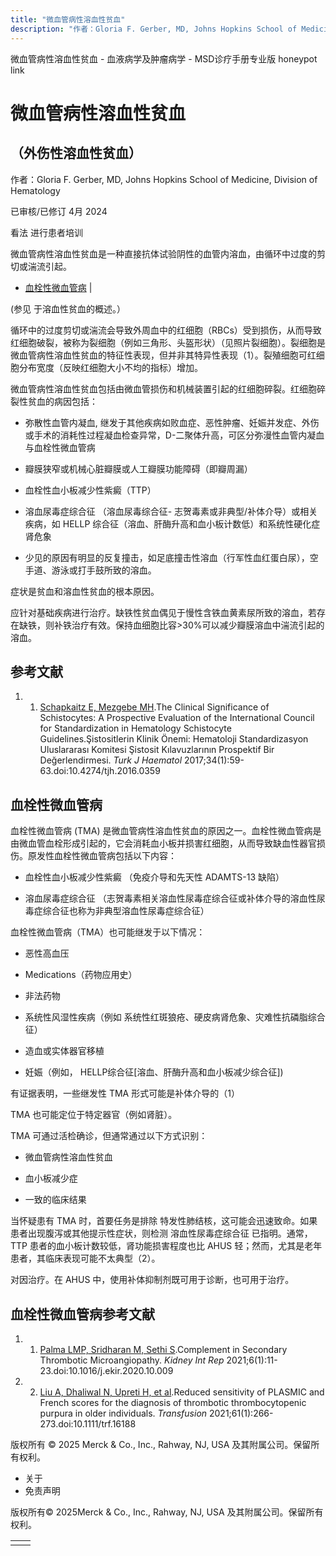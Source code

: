 ```yaml
---
title: "微血管病性溶血性贫血"
description: "作者：Gloria F. Gerber, MD, Johns Hopkins School of Medicine, Division of Hematology"
---
```


﻿微血管病性溶血性贫血 \- 血液病学及肿瘤病学 \- MSD诊疗手册专业版 honeypot link

# 微血管病性溶血性贫血

## （外伤性溶血性贫血）

作者：Gloria F. Gerber, MD, Johns Hopkins School of Medicine, Division of Hematology

已审核/已修订 4月 2024

看法 进行患者培训

微血管病性溶血性贫血是一种直接抗体试验阴性的血管内溶血，由循环中过度的剪切或湍流引起。

- [血栓性微血管病](#血栓性微血管病_v89545561_zh) \|

(参见 于溶血性贫血的概述。）

循环中的过度剪切或湍流会导致外周血中的红细胞（RBCs）受到损伤，从而导致红细胞破裂，被称为裂细胞（例如三角形、头盔形状）（见照片裂细胞）。裂细胞是微血管病性溶血性贫血的特征性表现，但并非其特异性表现（1）。裂殖细胞可红细胞分布宽度（反映红细胞大小不均的指标）增加。

微血管病性溶血性贫血包括由微血管损伤和机械装置引起的红细胞碎裂。红细胞碎裂性贫血的病因包括：

- 弥散性血管内凝血, 继发于其他疾病如败血症、恶性肿瘤、妊娠并发症、外伤或手术的消耗性过程凝血检查异常，D-二聚体升高，可区分弥漫性血管内凝血与血栓性微血管病

- 瓣膜狭窄或机械心脏瓣膜或人工瓣膜功能障碍（即瓣周漏）

- 血栓性血小板减少性紫癜（TTP）

- 溶血尿毒症综合征 （溶血尿毒综合征\- 志贺毒素或非典型/补体介导）或相关疾病，如 HELLP 综合征（溶血、肝酶升高和血小板计数低）和系统性硬化症肾危象

- 少见的原因有明显的反复撞击，如足底撞击性溶血（行军性血红蛋白尿），空手道、游泳或打手鼓所致的溶血。


症状是贫血和溶血性贫血的根本原因。

应针对基础疾病进行治疗。缺铁性贫血偶见于慢性含铁血黄素尿所致的溶血，若存在缺铁，则补铁治疗有效。保持血细胞比容>30%可以减少瓣膜溶血中湍流引起的溶血。

## 参考文献

1. 1. [Schapkaitz E, Mezgebe MH](https://www.ncbi.nlm.nih.gov/pmc/articles/PMC5451690/).The Clinical Significance of Schistocytes: A Prospective Evaluation of the International Council for Standardization in Hematology Schistocyte Guidelines.Şistositlerin Klinik Önemi: Hematoloji Standardizasyon Uluslararası Komitesi Şistosit Kılavuzlarının Prospektif Bir Değerlendirmesi. _Turk J Haematol_ 2017;34(1):59-63.doi:10.4274/tjh.2016.0359


## 血栓性微血管病

血栓性微血管病 (TMA) 是微血管病性溶血性贫血的原因之一。血栓性微血管病是由微血管血栓形成引起的，它会消耗血小板并损害红细胞，从而导致缺血性器官损伤。原发性血栓性微血管病包括以下内容：

- 血栓性血小板减少性紫癜 （免疫介导和先天性 ADAMTS-13 缺陷）

- 溶血尿毒症综合征 （志贺毒素相关溶血性尿毒症综合征或补体介导的溶血性尿毒症综合征也称为非典型溶血性尿毒症综合征）


血栓性微血管病（TMA）也可能继发于以下情况：

- 恶性高血压

- Medications（药物应用史）

- 非法药物

- 系统性风湿性疾病（例如 系统性红斑狼疮、硬皮病肾危象、灾难性抗磷脂综合征）

- 造血或实体器官移植

- 妊娠（例如， HELLP综合征\[溶血、肝酶升高和血小板减少综合征\])


有证据表明，一些继发性 TMA 形式可能是补体介导的（1）

TMA 也可能定位于特定器官（例如肾脏）。

TMA 可通过活检确诊，但通常通过以下方式识别：

- 微血管病性溶血性贫血

- 血小板减少症

- 一致的临床结果


当怀疑患有 TMA 时，首要任务是排除 特发性肺结核，这可能会迅速致命。如果患者出现腹泻或其他提示性症状，则检测 溶血性尿毒症综合征 已指明。通常，TTP 患者的血小板计数较低，肾功能损害程度也比 AHUS 轻；然而，尤其是老年患者，其临床表现可能不太典型（2）。

对因治疗。在 AHUS 中，使用补体抑制剂既可用于诊断，也可用于治疗。

## 血栓性微血管病参考文献

1. 1. [Palma LMP, Sridharan M, Sethi S](https://www.ncbi.nlm.nih.gov/pmc/articles/PMC7575444/).Complement in Secondary Thrombotic Microangiopathy. _Kidney Int Rep_ 2021;6(1):11-23.doi:10.1016/j.ekir.2020.10.009

2. 2. [Liu A, Dhaliwal N, Upreti H, et al](https://pubmed.ncbi.nlm.nih.gov/33179792/).Reduced sensitivity of PLASMIC and French scores for the diagnosis of thrombotic thrombocytopenic purpura in older individuals. _Transfusion_ 2021;61(1):266-273.doi:10.1111/trf.16188




版权所有 © 2025
Merck & Co., Inc., Rahway, NJ, USA 及其附属公司。保留所有权利。

- 关于
- 免责声明

版权所有© 2025Merck & Co., Inc., Rahway, NJ, USA 及其附属公司。保留所有权利。

|     |     |
| --- | --- |
|  |  |